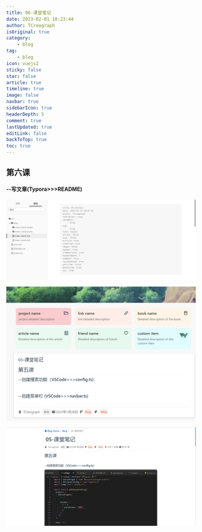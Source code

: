 ```yaml
---
title: 06-课堂笔记
date: 2023-02-01 18:23:44
author: TCreograph
isOriginal: true
category:
    - blog
tag:
    - blog
icon: vuejs2
sticky: false
star: false
article: true
timeline: true
image: false
navbar: true
sidebarIcon: true
headerDepth: 5
comment: true
lastUpdated: true
editLink: false
backToTop: true
toc: true
---
```


## 第六课

#### --写文章(Typora>>>README)

![image-20230201182046580](./notes-class6.assets/image-20230201182046580.png)

![image-20230201182116073](./notes-class6.assets/image-20230201182116073.png)

![image-20230201182327269](./notes-class6.assets/image-20230201182327269.png)